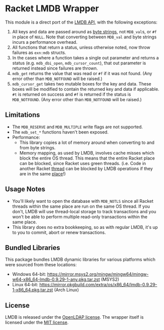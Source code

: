 # Racket LMDB Wrapper

This module is a direct port of the [LMDB API](http://www.lmdb.tech/doc), with the following exceptions:

1. All keys and data are passed around as [byte strings](https://docs.racket-lang.org/reference/bytestrings.html), not `MDB_val`s, or `#f` in place of `NULL`.
   Note that converting between `MDB_val` and byte strings incurs a performance overhead.
2. All functions that return a status, unless otherwise noted, now throw failures as `exn:mdb` structs.
3. In the cases where a function takes a single out parameter and returns a status (e.g. `mdb_dbi_open`, `mdb_cursor_count`), that out parameter is returned instead since failures are thrown.
4. `mdb_get` returns the value that was read or `#f` if it was not found.
   (Any error other than `MDB_NOTFOUND` will be raised.)
5. `mdb_cursor_get` takes two mutable boxes for the key and data.
   These boxes will be modified to contain the returned key and data if applicable.
   `#t` is returned on success and `#f` is returned if the status is `MDB_NOTFOUND`.
   (Any error other than `MDB_NOTFOUND` will be raised.)

## Limitations

* The `MDB_RESERVE` and `MDB_MULTIPLE` write flags are not supported.
* The `mdb_set_*` functions haven't been exposed.
* Performance:
  * This library copies a lot of memory around when converting to and from byte strings.
  * Memory mapping, as used by LMDB, involves cache misses which block the entire OS thread.
    This means that the entire Racket place can be blocked, since Racket uses green threads.
    (i.e. Code in another Racket [thread](https://docs.racket-lang.org/reference/threads.html) can be blocked by LMDB operations if they are in the same [place](https://docs.racket-lang.org/reference/places.html)!)

## Usage Notes

* You'll likely want to open the database with `MDB_NOTLS` since all Racket threads within the same place are run on the same OS thread.
  If you don't, LMDB will use thread-local storage to track transactions and you won't be able to perform multiple read-only transactions within the same place.
* This library does no extra bookkeeping, so as with regular LMDB, it's up to you to commit, abort or renew transactions.

## Bundled Libraries

This package bundles LMDB dynamic libraries for various platforms which were sourced from these locations:

* Windows 64-bit: https://mirror.msys2.org/mingw/mingw64/mingw-w64-x86_64-lmdb-0.9.29-1-any.pkg.tar.zst (MSYS2)
* Linux 64-bit: https://mirror.pkgbuild.com/extra/os/x86_64/lmdb-0.9.29-1-x86_64.pkg.tar.zst (Arch Linux)

## License

LMDB is released under the [OpenLDAP license](libs/lmdb-license.txt).
The wrapper itself is licensed under the [MIT license](LICENSE.txt).
